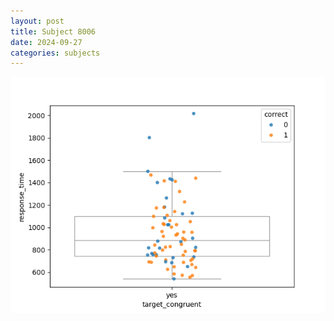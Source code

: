 ```yaml
---
layout: post
title: Subject 8006
date: 2024-09-27
categories: subjects
---
```


![](data/8006/run-2/8006_rt_congruence.png)
